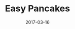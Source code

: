 ---
layout: recipe
title:  "Easy Pancakes"
image: easy-pancakes.jpg
imagecredit: http://allrecipes.com/recipe/45396/easy-pancakes/
date: 2017-03-16

authorName: Sharon Holt
authorURL: 
sourceName: All Recipes
sourceURL: http://allrecipes.com/recipe/45396/easy-pancakes/
category: Breakfast
cuisine: american
tags:
  - Breakfast
yield: 4
prepTime: 5
cookTime: 10

ingredients:
- All-purpose flour 1 cup
- White sugar 2 tablespoons
- Baking powder 2 teaspoons
- Salt 1 teaspoon
- Egg, beaten 1
- Milk 1 cup
- Vegetable oil 2 tablespoons

directions:
- In a large bowl, mix flour, sugar, baking powder and salt. 
- Make a well in the center, and pour in milk, egg and oil. 
- Mix until smooth.
- Heat a lightly oiled griddle or frying pan over medium high heat. 
- Pour or scoop the batter onto the griddle, using approximately 1/4 cup for each pancake. 
- Brown on both sides and serve hot.

---